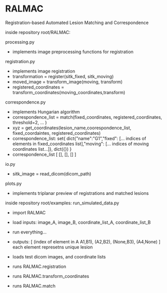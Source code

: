 # RALMAC
Registration-based Automated Lesion Matching and Correspondence

inside repository root/RALMAC:

processing.py
* implements image preprocessing functions for registration

registration.py
* implements image registration
* transformation = register(sitk_fixed, sitk_moving)
* moved_image = transform_image(moving, transform)
* registered_coordinates = transform_coordinates(moving_coordinates,transform)

correspondence.py
* implements Hungarian algorithm
* correspondence_list = match(fixed_coordinates, registered_coordinates, threshold=2, ... )
* xyz = get_coordinates(lesion_name,coorespondence_list, fixed_coordaintes, registered_coordinates)
* correspondence_list: set{ dict{"name":"G1","fixed": [... indices of elements in fixed_coordinates list],"moving": [... indices of moving coordinates list...]}, dict({}) }
* correspondence_list [ [], [], [] ]

io.py
* sitk_image = read_dicom(dicom_path)

plots.py
* implements triplanar preview of registrations and matched lesions

inside repository root/examples:
run_simulated_data.py
* import RALMAC

* load inputs: image_A, image_B, coordinate_list_A, coordinate_list_B
* run everything...
* outputs: [ (index of element in A A1,B1), (A2,B2), (None,B3), (A4,None) ] each element represetns unique lesion
  
* loads test dicom images, and coordinate lists
* runs RALMAC.registration
* runs RALMAC.transform_coordinates
* runs RALMAC.match


